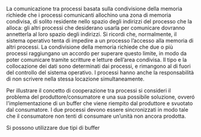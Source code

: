 La comunicazione tra processi basata sulla condivisione della memoria richiede che i processi comunicanti allochino una zona di memoria condivisa, di solito residente nello spazio degli indirizzi del processo che la alloca: gli altri processi che desiderano usarla per comunicare dovranno annetterla al loro spazio degli indirizzi. Si ricordi che, normalmente, il sistema operativo tenta di impedire a un processo l’accesso alla memoria di altri processi. La condivisione della memoria richiede che due o più processi raggiungano un accordo per superare questo limite, in modo da poter comunicare tramite scritture e letture dell’area condivisa. Il tipo e la collocazione dei dati sono determinati dai processi, e rimangono al di fuori del controllo del sistema operativo. I processi hanno anche la responsabilità di non scrivere nella stessa locazione simultaneamente.

Per illustrare il concetto di cooperazione tra processi si consideri il problema del produttore/consumatore e una sua possibile soluzione, ovveró l'implementazione di un buffer che viene riempito dal produttore e svuotato dal consumatore. 
I due processi devono essere sincronizzati in modo tale che il consumatore non tenti di consumare un’unità non ancora prodotta.

Si possono utilizzare due tipi di buffer